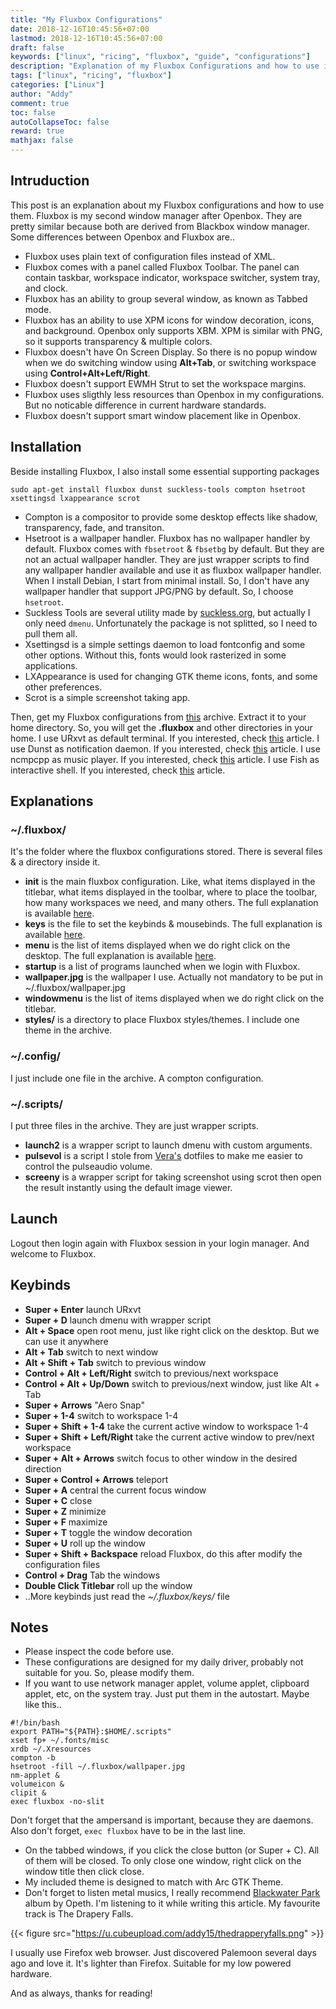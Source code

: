 ```yaml
---
title: "My Fluxbox Configurations"
date: 2018-12-16T10:45:56+07:00
lastmod: 2018-12-16T10:45:56+07:00
draft: false
keywords: ["linux", "ricing", "fluxbox", "guide", "configurations"]
description: "Explanation of my Fluxbox Configurations and how to use it"
tags: ["linux", "ricing", "fluxbox"]
categories: ["Linux"]
author: "Addy"
comment: true
toc: false
autoCollapseToc: false
reward: true
mathjax: false
---
```


## Intruduction
This post is an explanation about my Fluxbox configurations and how to use them. Fluxbox is my second
window manager after Openbox. They are pretty similar because both are derived from Blackbox window
manager. Some differences between Openbox and Fluxbox are..

- Fluxbox uses plain text of configuration files instead of XML.
- Fluxbox comes with a panel called Fluxbox Toolbar. The panel can contain taskbar, workspace
indicator, workspace switcher, system tray, and clock.
- Fluxbox has an ability to group several window, as known as Tabbed mode.
- Fluxbox has an ability to use XPM icons for window decoration, icons, and background. Openbox only
supports XBM. XPM is similar with PNG, so it supports transparency & multiple colors.
- Fluxbox doesn't have On Screen Display. So there is no popup window when we do switching window
using **Alt+Tab**, or switching workspace using **Control+Alt+Left/Right**.
- Fluxbox doesn't support EWMH Strut to set the workspace margins.
- Fluxbox uses sligthly less resources than Openbox in my configurations. But no noticable difference
in current hardware standards.
- Fluxbox doesn't support smart window placement like in Openbox.

## Installation
Beside installing Fluxbox, I also install some essential supporting packages
``` shell
sudo apt-get install fluxbox dunst suckless-tools compton hsetroot xsettingsd lxappearance scrot
```

- Compton is a compositor to provide some desktop effects like shadow, transparency, fade, and
transiton.
- Hsetroot is a wallpaper handler. Fluxbox has no wallpaper handler by default. Fluxbox comes with
`fbsetroot` & `fbsetbg` by default. But they are not an actual wallpaper handler. They are just
wrapper scripts to find any wallpaper handler available and use it as fluxbox wallpaper handler.
When I install Debian, I start from minimal install. So, I don't have any wallpaper handler that
support JPG/PNG by default. So, I choose `hsetroot`.
- Suckless Tools are several utility made by [suckless.org](https://suckless.org), but actually I
only need `dmenu`. Unfortunately the package is not splitted, so I need to pull them all.
- Xsettingsd is a simple settings daemon to load fontconfig and some other options. Without this,
fonts would look rasterized in some applications.
- LXAppearance is used for changing GTK theme icons, fonts, and some other preferences.
- Scrot is a simple screenshot taking app.

Then, get my Fluxbox configurations from [this](/file/fluxbox.tar.gz) archive. Extract it to your
home directory. So, you will get the **.fluxbox** and other directories in your home.
I use URxvt as default terminal. If you interested, check [this](/post/configuring-urxvt/) article.
I use Dunst as notification daemon. If you interested, check [this](/post/dunst/) article.
I use ncmpcpp as music player. If you interested, check [this](/post/configuring-ncmpcpp/) article.
I use Fish as interactive shell. If you interested, check [this](/post/fish-shell/) article.

## Explanations

### ~/.fluxbox/
It's the folder where the fluxbox configurations stored. There is several files & a directory inside
it.

- **init** is the main fluxbox configuration. Like, what items displayed in the titlebar, what items
displayed in the toolbar, where to place the toolbar, how many workspaces we need, and many others.
The full explanation is available
[here](http://fluxbox-wiki.org/category/howtos/en/Editing_the_init_file.html).
- **keys** is the file to set the keybinds & mousebinds. The full explanation is available
[here](http://fluxbox-wiki.org/category/howtos/en/Keyboard_shortcuts.html).
- **menu** is the list of items displayed when we do right click on the desktop. The full explanation
is available
[here](http://fluxbox-wiki.org/category/howtos/en/Editing_the_menu.html).
- **startup** is a list of programs launched when we login with Fluxbox.
- **wallpaper.jpg** is the wallpaper I use. Actually not mandatory to be put in
~/.fluxbox/wallpaper.jpg
- **windowmenu** is the list of items displayed when we do right click on the titlebar.
- **styles/** is a directory to place Fluxbox styles/themes. I include one theme in the archive.

### ~/.config/
I just include one file in the archive. A compton configuration.

### ~/.scripts/
I put three files in the archive. They are just wrapper scripts.

- **launch2** is a wrapper script to launch dmenu with custom arguments.
- **pulsevol** is a script I stole from [Vera's](https://github.com/okitavera) dotfiles to make me
easier to control the pulseaudio volume.
- **screeny** is a wrapper script for taking screenshot using scrot then open the result instantly
using the default image viewer.

## Launch
Logout then login again with Fluxbox session in your login manager. And welcome to Fluxbox.

## Keybinds
- **Super + Enter** launch URxvt
- **Super + D** launch dmenu with wrapper script
- **Alt + Space** open root menu, just like right click on the desktop. But we can use it anywhere
- **Alt + Tab** switch to next window
- **Alt + Shift + Tab** switch to previous window
- **Control + Alt + Left/Right** switch to previous/next workspace
- **Control + Alt + Up/Down**  switch to previous/next window, just like Alt + Tab
- **Super + Arrows** "Aero Snap"
- **Super + 1-4** switch to workspace 1-4
- **Super + Shift + 1-4** take the current active window to workspace 1-4
- **Super + Shift + Left/Right** take the current active window to prev/next workspace
- **Super + Alt + Arrows** switch focus to other window in the desired direction
- **Super + Control + Arrows** teleport
- **Super + A** central the current focus window
- **Super + C** close
- **Super + Z** minimize
- **Super + F** maximize
- **Super + T** toggle the window decoration
- **Super + U** roll up the window
- **Super + Shift + Backspace** reload Fluxbox, do this after modify the configuration files
- **Control + Drag** Tab the windows
- **Double Click Titlebar** roll up the window
- ..More keybinds just read the *~/.fluxbox/keys/* file

## Notes
- Please inspect the code before use.
- These configurations are designed for my daily driver, probably not suitable for you.
So, please modify them.
- If you want to use network manager applet, volume applet, clipboard applet, etc, on the system
tray. Just put them in the autostart. Maybe like this..
```shell
#!/bin/bash
export PATH="${PATH}:$HOME/.scripts"
xset fp+ ~/.fonts/misc
xrdb ~/.Xresources
compton -b
hsetroot -fill ~/.fluxbox/wallpaper.jpg
nm-applet &
volumeicon &
clipit &
exec fluxbox -no-slit
```
Don't forget that the ampersand is important, because they are daemons. Also don't forget,
`exec fluxbox` have to be in the last line.

- On the tabbed windows, if you click the close button (or Super + C). All of them will be closed.
To only close one window, right click on the window title then click close.
- My included theme is designed to match with Arc GTK Theme.
- Don't forget to listen metal musics, I really recommend 
[Blackwater Park](https://www.youtube.com/playlist?list=PLINesDgSwsOoMyQtly8laF_gZ_k2Qk0Qh)
album by Opeth. I'm listening to it while writing this article. My favourite track is The
Drapery Falls.

{{< figure src="https://u.cubeupload.com/addy15/thedrapperyfalls.png" >}}

I usually use Firefox web browser. Just discovered Palemoon several days ago and love it. It's
lighter than Firefox. Suitable for my low powered hardware.

And as always, thanks for reading!
